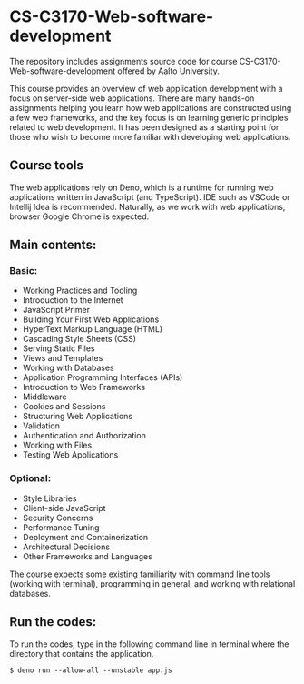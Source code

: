# CS-C3170-Web-software-development
The repository includes assignments source code for course CS-C3170-Web-software-development offered by Aalto University.

This course provides an overview of web application development with a focus on server-side web applications. There are many hands-on assignments helping you learn how web applications are constructed using a few web frameworks, and the key focus is on learning generic principles related to web development. It has been designed as a starting point for those who wish to become more familiar with developing web applications. 

## Course tools
The web applications rely on Deno, which is a runtime for running web applications written in JavaScript (and TypeScript). IDE such as VSCode or Intellij Idea is recommended. Naturally, as we work with web applications, browser Google Chrome is expected.

## Main contents:
### Basic:
+ Working Practices and Tooling
+ Introduction to the Internet
+ JavaScript Primer
+ Building Your First Web Applications
+ HyperText Markup Language (HTML)
+ Cascading Style Sheets (CSS)
+ Serving Static Files
+ Views and Templates
+ Working with Databases
+ Application Programming Interfaces (APIs)
+ Introduction to Web Frameworks
+ Middleware
+ Cookies and Sessions
+ Structuring Web Applications
+ Validation
+ Authentication and Authorization
+ Working with Files
+ Testing Web Applications

### Optional:
+ Style Libraries
+ Client-side JavaScript
+ Security Concerns
+ Performance Tuning
+ Deployment and Containerization
+ Architectural Decisions
+ Other Frameworks and Languages

The course expects some existing familiarity with command line tools (working with terminal), programming in general, and working with relational databases.

## Run the codes:
To run the codes, type in the following command line in terminal where the directory that contains the application.

``` $ deno run --allow-all --unstable app.js ```
